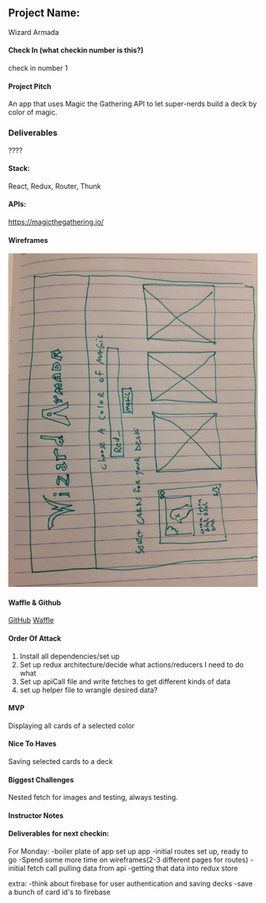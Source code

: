 ## Project Name:
Wizard Armada

#### Check In (what checkin number is this?)
check in number 1

#### Project Pitch
An app that uses Magic the Gathering API to let super-nerds build a deck by color of magic.

### Deliverables
????

#### Stack:
React, Redux, Router, Thunk

#### APIs:
https://magicthegathering.io/

#### Wireframes
![wire](./wizard-wire.jpg?raw=true "wizard-wire")


#### Waffle & Github
[GitHub](https://github.com/stevenleelawson/WizardArmada)
[Waffle](https://waffle.io/stevenleelawson/WizardArmada)

#### Order Of Attack
1. Install all dependencies/set up
2. Set up redux architecture/decide what actions/reducers I need to do what
3. Set up apiCall file and write fetches to get different kinds of data
4. set up helper file to wrangle desired data?

#### MVP
Displaying all cards of a selected color

#### Nice To Haves
Saving selected cards to a deck

#### Biggest Challenges
Nested fetch for images and testing, always testing.

#### Instructor Notes

#### Deliverables for next checkin:
For Monday:
-boiler plate of app set up app
-initial routes set up, ready to go
-Spend some more time on wireframes(2-3 different pages for routes)
-initial fetch call pulling data from api
-getting that data into redux store

extra: 
-think about firebase for user authentication and saving decks
-save a bunch of card id's to firebase
